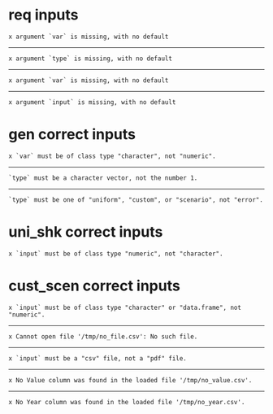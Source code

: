 # req inputs

    x argument `var` is missing, with no default

---

    x argument `type` is missing, with no default

---

    x argument `var` is missing, with no default

---

    x argument `input` is missing, with no default

# gen correct inputs

    x `var` must be of class type "character", not "numeric".

---

    `type` must be a character vector, not the number 1.

---

    `type` must be one of "uniform", "custom", or "scenario", not "error".

# uni_shk correct inputs

    x `input` must be of class type "numeric", not "character".

# cust_scen correct inputs

    x `input` must be of class type "character" or "data.frame", not "numeric".

---

    x Cannot open file '/tmp/no_file.csv': No such file.

---

    x `input` must be a "csv" file, not a "pdf" file.

---

    x No Value column was found in the loaded file '/tmp/no_value.csv'.

---

    x No Year column was found in the loaded file '/tmp/no_year.csv'.

